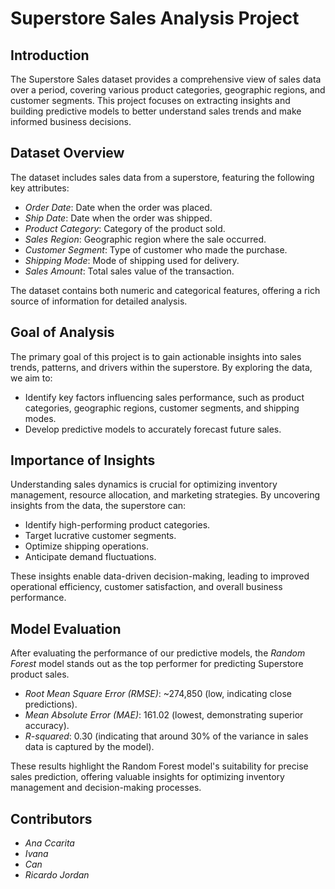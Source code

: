 # Superstore Sales Analysis Project

## Introduction
The Superstore Sales dataset provides a comprehensive view of sales data over a period, covering various product categories, geographic regions, and customer segments. This project focuses on extracting insights and building predictive models to better understand sales trends and make informed business decisions.

## Dataset Overview
The dataset includes sales data from a superstore, featuring the following key attributes:
- *Order Date*: Date when the order was placed.
- *Ship Date*: Date when the order was shipped.
- *Product Category*: Category of the product sold.
- *Sales Region*: Geographic region where the sale occurred.
- *Customer Segment*: Type of customer who made the purchase.
- *Shipping Mode*: Mode of shipping used for delivery.
- *Sales Amount*: Total sales value of the transaction.

The dataset contains both numeric and categorical features, offering a rich source of information for detailed analysis.

## Goal of Analysis
The primary goal of this project is to gain actionable insights into sales trends, patterns, and drivers within the superstore. By exploring the data, we aim to:
- Identify key factors influencing sales performance, such as product categories, geographic regions, customer segments, and shipping modes.
- Develop predictive models to accurately forecast future sales.

## Importance of Insights
Understanding sales dynamics is crucial for optimizing inventory management, resource allocation, and marketing strategies. By uncovering insights from the data, the superstore can:
- Identify high-performing product categories.
- Target lucrative customer segments.
- Optimize shipping operations.
- Anticipate demand fluctuations.

These insights enable data-driven decision-making, leading to improved operational efficiency, customer satisfaction, and overall business performance.

## Model Evaluation
After evaluating the performance of our predictive models, the *Random Forest* model stands out as the top performer for predicting Superstore product sales. 

- *Root Mean Square Error (RMSE)*: ~274,850 (low, indicating close predictions).
- *Mean Absolute Error (MAE)*: 161.02 (lowest, demonstrating superior accuracy).
- *R-squared*: 0.30 (indicating that around 30% of the variance in sales data is captured by the model).

These results highlight the Random Forest model's suitability for precise sales prediction, offering valuable insights for optimizing inventory management and decision-making processes.

## Contributors

- *Ana Ccarita*
- *Ivana*
- *Can*
- *Ricardo Jordan*
